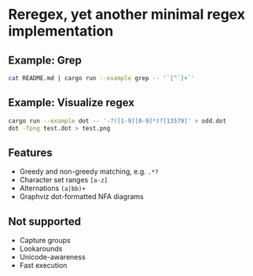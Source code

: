 # Reregex, yet another minimal regex implementation

## Example: Grep

```bash
cat README.md | cargo run --example grep -- '`[^`]+`'
```

## Example: Visualize regex

```bash
cargo run --example dot -- '-?([1-9][0-9]*)?[13579]' > odd.dot
dot -Tpng test.dot > test.png
```

## Features

* Greedy and non-greedy matching, e.g. `.*?`
* Character set ranges `[a-z]`
* Alternations `(a|bb)+`
* Graphviz dot-formatted NFA diagrams

## Not supported

* Capture groups
* Lookarounds
* Unicode-awareness
* Fast execution